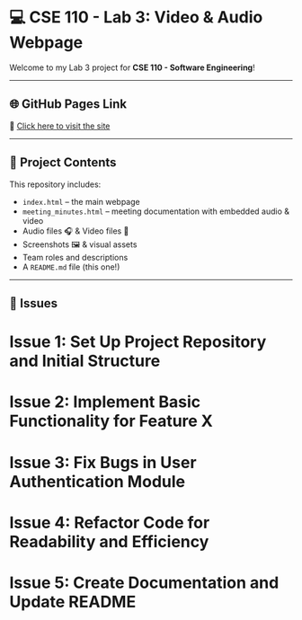# 💻 CSE 110 - Lab 3: Video & Audio Webpage

Welcome to my Lab 3 project for **CSE 110 - Software Engineering**!  

---

## 🌐 GitHub Pages Link

📍 [Click here to visit the site](https://lisafritsche.github.io/sp25-cse110-lab3/)

---

## 📁 Project Contents

This repository includes:

- `index.html` – the main webpage
- `meeting_minutes.html` – meeting documentation with embedded audio & video
- Audio files 🎧 & Video files 🎥
- Screenshots 🖼️ & visual assets
- Team roles and descriptions
- A `README.md` file (this one!)

---

## 📝 Issues

# Issue 1: Set Up Project Repository and Initial Structure
# Issue 2: Implement Basic Functionality for Feature X
# Issue 3: Fix Bugs in User Authentication Module
# Issue 4: Refactor Code for Readability and Efficiency
# Issue 5: Create Documentation and Update README
